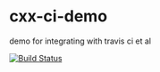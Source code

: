 # cxx-ci-demo
demo for integrating with travis ci et al

[![Build Status](https://travis-ci.org/jsteemann/cxx-ci-demo.svg?branch=master)](https://travis-ci.org/jsteemann/cxx-ci-demo)
